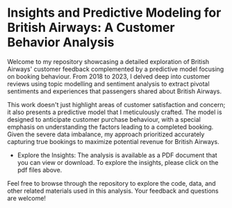 # Insights and Predictive Modeling for British Airways: A Customer Behavior Analysis
Welcome to my repository showcasing a detailed exploration of British Airways' customer feedback complemented by a predictive model focusing on booking behaviour. From 2018 to 2023, I delved deep into customer reviews using topic modelling and sentiment analysis to extract pivotal sentiments and experiences that passengers shared about British Airways.

This work doesn't just highlight areas of customer satisfaction and concern; it also presents a predictive model that I meticulously crafted. The model is designed to anticipate customer purchase behaviour, with a special emphasis on understanding the factors leading to a completed booking. Given the severe data imbalance, my approach prioritized accurately capturing true bookings to maximize potential revenue for British Airways.

- Explore the Insights: 
The analysis is available as a PDF document that you can view or download. To explore the insights, please click on the pdf files above.

Feel free to browse through the repository to explore the code, data, and other related materials used in this analysis. Your feedback and questions are welcome!





